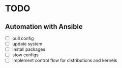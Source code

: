 # TODO


## Automation with Ansible
- [ ] pull config
- [ ] update system
- [ ] install packages
- [ ] stow configs
- [ ] implement control flow for distributions and kernels
